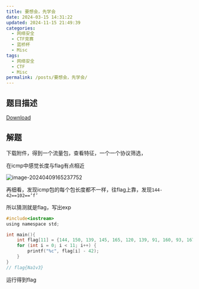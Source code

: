```yaml
---
title: 要想会，先学会
date: 2024-03-15 14:31:22
updated: 2024-11-15 21:49:39
categories:
  - 网络安全
  - CTF竞赛
  - 蓝桥杯
  - Misc
tags:
  - 网络安全
  - CTF
  - Misc
permalink: /posts/要想会，先学会/
---
```

## 题目描述

[Download](https://static2.ichunqiu.com/icq/resources/fileupload/CTF/echunqiu/byb/learn_6ab18017a59e9a5d424edef79cea40df.zip)



## 解题

下载附件，得到一个流量包，查看特征，一个一个协议筛选，

在icmp中感觉长度与flag有点相近

![image-20240409165237752](要想会，先学会/img/image-20240409165237752.png)

再细看，发现icmp包的每个包长度都不一样，往flag上靠，发现`144-42==102==‘f’`

所以猜测就是flag，写出exp

```c
#include<iostream>
using namespace std;

int main(){
    int flag[11] = {144, 150, 139, 145, 165, 120, 139, 91, 160, 93, 167};
    for (int i = 0; i < 11; i++) {
        printf("%c", flag[i] - 42);
    }
}
// flag{Na1v3}
```

运行得到flag
